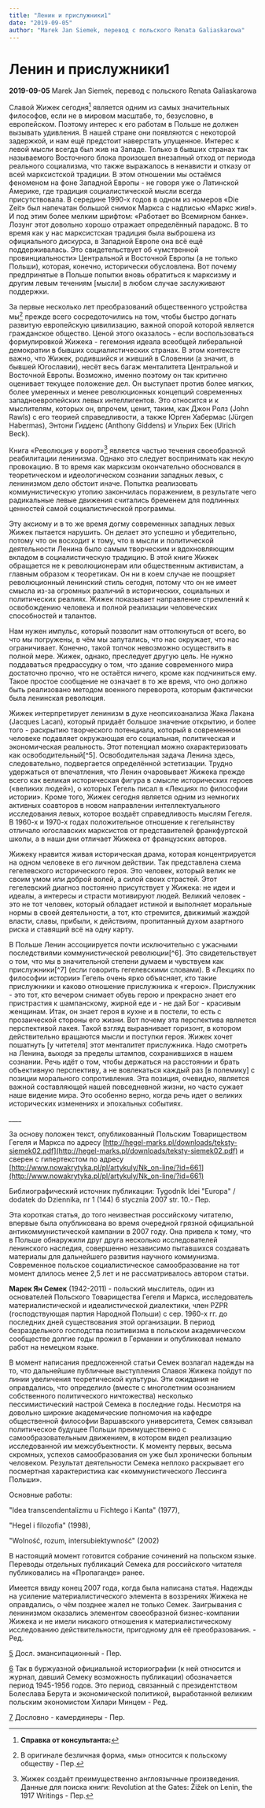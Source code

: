 ```yaml
---
title: "Ленин и прислужники1"
date: "2019-09-05"
author: "Marek Jan Siemek, перевод с польского Renata Galiaskarowa"
---
```


# Ленин и прислужники1

**2019-09-05** Marek Jan Siemek, перевод с польского Renata Galiaskarowa

Славой Жижек сегодня[^2] является одним из самых значительных философов, если не в мировом масштабе, то, безусловно, в европейском. Поэтому интерес к его работам в Польше не должен вызывать удивления. В нашей стране они появляются с некоторой задержкой, и нам ещё предстоит наверстать упущенное. Интерес к левой мысли всегда был жив на Западе. Только в бывших странах так называемого Восточного блока произошел внезапный отход от периода реального социализма, что также выражалось в ненависти и отказу от всей марксистской традиции. В этом отношении мы остаёмся феноменом на фоне Западной Европы - не говоря уже о Латинской Америке, где традиция социалистической мысли всегда присутствовала. В середине 1990-х годов в одном из номеров «Die Zeit» был напечатан большой снимок Маркса с надписью «Маркс жив!». И под этим более мелким шрифтом: «Работает во Всемирном банке». Лозунг этот довольно хорошо отражает определённый парадокс. В то время как у нас марксистская традиция была выброшена из официального дискурса, в Западной Европе она всё ещё поддерживалась. Это свидетельствует об «умственной провинциальности» Центральной и Восточной Европы (а не только Польши), которая, конечно, исторически обусловлена. Вот почему предпринятые в Польше попытки вновь обратиться к марксизму и другим левым течениям [мысли] в любом случае заслуживают поддержки.

За первые несколько лет преобразований общественного устройства мы[^3] прежде всего сосредоточились на том, чтобы быстро догнать развитую европейскую цивилизацию, важной опорой которой является гражданское общество. Ценой этого оказалось - если воспользоваться формулировкой Жижека - гегемония идеала всеобщей либеральной демократии в бывших социалистических странах. В этом контексте важно, что Жижек, родившийся и живший в Словении (а значит, в бывшей Югославии), несёт весь багаж менталитета Центральной и Восточной Европы. Возможно, именно поэтому он так критично оценивает текущее положение дел. Он выступает против более мягких, более умеренных и менее революционных концепций современных западноевропейских левых интеллигентов. Это относится и к мыслителям, которых он, впрочем, ценит, таким, как Джон Ролз (John Rawls) с его теорией справедливости, а также Юрген Хабермас (Jürgen Habermas), Энтони Гидденс (Anthony Giddens) и Ульрих Бек (Ulrich Beck).

Книга «Революция у ворот»[^4] является частью течения своеобразной реабилитации ленинизма. Однако это следует воспринимать как некую провокацию. В то время как марксизм окончательно обосновался в теоретическом и идеологическом сознании западных левых, с ленинизмом дело обстоит иначе. Попытка реализовать коммунистическую утопию закончилась поражением, в результате чего радикальные левые движения считались бременем для подлинных ценностей самой социалистической программы.

Эту аксиому и в то же время догму современных западных левых Жижек пытается нарушить. Он делает это успешно и убедительно, потому что он восходит к тому, что в мысли и политической деятельности Ленина было самым творческим и вдохновляющим вкладом в социалистическую традицию. В этой книге Жижек обращается не к революционерам или общественным активистам, а главным образом к теоретикам. Он ни в коем случае не поощряет революционный ленинский стиль сегодня, потому что он не имеет смысла из-за огромных различий в исторических, социальных и политических реалиях. Жижек показывает направление стремлений к освобождению человека и полной реализации человеческих способностей и талантов.

Нам нужен импульс, который позволит нам оттолкнуться от всего, во что мы погружены, в чём мы запутались, что нас окружает, что нас ограничивает. Конечно, такой толчок невозможно осуществить в полной мере. Жижек, однако, преследует другую цель. Не нужно поддаваться предрассудку о том, что здание современного мира достаточно прочно, что не остаётся ничего, кроме как подчиниться ему. Такое простое сообщение не означает в то же время, что оно должно быть реализовано методом военного переворота, которым фактически была ленинская революция.

Жижек интерпретирует ленинизм в духе неопсихоанализа Жака Лакана (Jacques Lacan), который придаёт большое значение открытию, и более того - раскрытию творческого потенциала, который в современном человеке подавляет окружающая его социальная, политическая и экономическая реальность. Этот потенциал можно охарактеризовать как освободительный[^5]. Освободительная задача Ленина здесь, следовательно, подвергается определённой эстетизации. Трудно удержаться от впечатления, что Ленин очаровывает Жижека прежде всего как великая историческая фигура в смысле исторических героев («великих людей»), о которых Гегель писал в «Лекциях по философии истории». Кроме того, Жижек сегодня является одним из немногих активных соавторов в новом направлении интеллектуального исследования левых, которое воздаёт справедливость мыслям Гегеля. В 1960-х и 1970-х годах положительное отношение к гегельянству отличало югославских марксистов от представителей франкфуртской школы, а в наши дни отличает Жижека от французских авторов.

Жижеку нравится живая историческая драма, которая концентрируется на одном человеке в его личном действии. Так представлена схема гегелевского исторического героя. Это человек, который велик не своим умом или доброй волей, а силой своих страстей. Этот гегелевский диагноз постоянно присутствует у Жижека: не идеи и идеалы, а интересы и страсти мотивируют людей. Великий человек - это не тот человек, который обладает истиной и выполняет моральные нормы в своей деятельности, а тот, кто стремится, движимый жаждой власти, славы, прибыли, к действиям, пропитанный духом азартного риска и ставящий всё на одну карту.

В Польше Ленин ассоциируется почти исключительно с ужасными последствиями коммунистической революции[^6]. Это свидетельствует о том, что мы в значительной степени думаем и чувствуем как прислужники[^7] (если говорить гегелевскими словами). В «Лекциях по философии истории» Гегель очень ярко объясняет, кто такие прислужники и каково отношение прислужника к «герою». Прислужник - это тот, кто вечером снимает обувь герою и прекрасно знает его пристрастия к шампанскому, жирной еде и - не дай Бог - красивым женщинам. Итак, он знает героя в кухне и в постели, то есть с прозаической стороны его жизни. Вот почему эта перспектива является перспективой лакея. Такой взгляд выравнивает горизонт, в котором действительно вращаются мысли и поступки героя. Жижек хочет пошатнуть [у читетеля] этот менталитет прислужника. Надо смотреть на Ленина, выходя за пределы штампов, сохранившихся в нашем сознании. Речь идёт о том, чтобы держаться на расстоянии и брать объективную перспективу, а не вовлекаться каждый раз [в полемику] с позиции морального сопротивления. Эта позиция, очевидно, является важной составляющей нашей повседневной жизни, но часто сужает наше видение мира. Это особенно верно, когда речь идет о великих исторических изменениях и эпохальных событиях.

*____*

[^1]: Также дословно «Ленин и камердинеры», бывает что с подзаголовком «Реабилитация ленинизма в исполнении Славоя Жижека» - Ред.

За основу положен текст, опубликованный Польским Товариществом Гегеля и Маркса по адресу [http://hegel-marks.pl/downloads/teksty-siemek02.pdf](http://hegel-marks.pl/downloads/teksty-siemek02.pdf) и сверен с гипертекстом по адресу [http://www.nowakrytyka.pl/pl/artykuly/Nk_on-line/?id=661](http://www.nowakrytyka.pl/pl/artykuly/Nk_on-line/?id=661)

Библиографический источник публикации: Tygodnik Idei "Europa" / dodatek do Dziennika, nr 1 (144) 6 stycznia 2007 str. 10.- Пер.

[^2]: **Справка от консультанта:**

Эта короткая статья, до того неизвестная российскому читателю, впервые была опубликована во время очередной грязной официальной антикоммунистической кампании в 2007 году. Она привела к тому, что в Польше обнаружили друг друга несколько исследователей ленинского наследия, совершенно независимо пытавшихся создавать материалы для дальнейшего развития научного коммунизма. Современное польское социалистическое самообразование на тот момент длилось менее 2,5 лет и не рассматривалось автором статьи.

**Марек Ян Семек** (1942-2011) - польский мыслитель, один из основателей Польского Товарищества Гегеля и Маркса, исследователь материалистической и идеалистической диалектики, член PZPR (господствующая партия Народной Польши) с сер. 1960-х гг. до последних дней существования этой организации. В период безраздельного господства позитивизма в польском академическом сообществе долгие годы прожил в Германии и опубликовал немало работ на немецком языке.

В момент написания предложенной статьи Семек возлагал надежды на то, что дальнейшие публичные выступления Славоя Жижека пойдут по линии увеличения теоретической культуры. Эти ожидания не оправдались, что определило (вместе с многолетним осознанием собственного политического ничтожества) несколько пессимистический настрой Семека в последние годы. Несмотря на довольно широкие академические полномочия на кафедре общественной философии Варшавского университета, Семек связывал политическое будущее Польши преимущественно с самообразовательным движением, в котором видел реализацию исследованной им межсубъектности. К моменту первых, весьма скромных, успехов самообразования он уже был хронически больным человеком. Результат деятельности Семека неплохо раскрывает его посмертная характеристика как «коммунистического Лессинга Польши».

Основные работы:

"Idea transcendentalizmu u Fichtego i Kanta" (1977),

"Hegel i filozofia" (1998),

"Wolność, rozum, intersubiektywność" (2002)

В настоящий момент готовится собрание сочинений на польском языке. Переводы отдельных публикаций Семека для российского читателя публиковались на «Пропаганде» ранее.

Имеется ввиду конец 2007 года, когда была написана статья. Надежды на усиление материалистического элемента в воззрениях Жижека не оправдались, о чём позднее жалел не только Семек. Заигрывания с ленинизмом оказались элементом своеобразной бизнес-компании Жижека и не имели никакого отношения к материалистическому исследованию действительности, пригодному для её преобразования. - Ред.

[^3]: В оригинале безличная форма, «мы» относится к польскому обществу - Пер.

[^4]: Жижек создаёт преимущественно англоязычные произведения. Данные для поиска книги: Revolution at the Gates: Žižek on Lenin, the 1917 Writings - Пер.

[5](http://propaganda-journal.net/editor/#sdfootnote5anc) Досл. эмансипационный - Пер.

[6](http://propaganda-journal.net/editor/#sdfootnote6anc) Так в буржуазной официальной историографии (к ней относится и журнал, давший Семеку возможность публикации) обозначается период 1945-1956 годов. Это период, связанный с президентством Болеслава Берута и экономической политикой, выработанной великим польским экономистом Хилари Минцем - Ред.

[7](http://propaganda-journal.net/editor/#sdfootnote7anc) Дословно - камердинеры - Пер.
